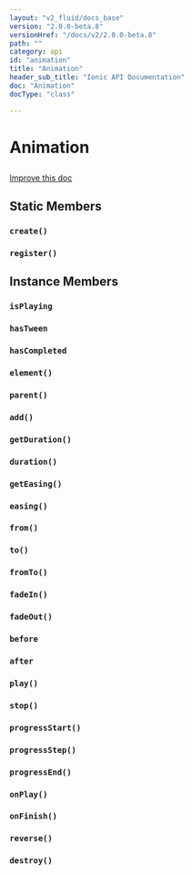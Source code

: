 ```yaml
---
layout: "v2_fluid/docs_base"
version: "2.0.0-beta.8"
versionHref: "/docs/v2/2.0.0-beta.8"
path: ""
category: api
id: "animation"
title: "Animation"
header_sub_title: "Ionic API Documentation"
doc: "Animation"
docType: "class"

---
```










<h1 class="api-title">
<a class="anchor" name="animation" href="#animation"></a>

Animation






</h1>

<a class="improve-v2-docs" href="http://github.com/driftyco/ionic/edit/2.0//src/animations/animation.ts#L1">
Improve this doc
</a>







<!-- @usage tag -->


<!-- @property tags -->
<h2><a class="anchor" name="static-members" href="#static-members"></a>Static Members</h2>
<div id="create"></div>
<h3><a class="anchor" name="create" href="#create"></a><code>create()</code>
  
</h3>











<div id="register"></div>
<h3><a class="anchor" name="register" href="#register"></a><code>register()</code>
  
</h3>













<!-- instance methods on the class -->

<h2><a class="anchor" name="instance-members" href="#instance-members"></a>Instance Members</h2>

<div id="isPlaying"></div>

<h3>
<a class="anchor" name="isPlaying" href="#isPlaying"></a>
<code>isPlaying</code>
  

</h3>












<div id="hasTween"></div>

<h3>
<a class="anchor" name="hasTween" href="#hasTween"></a>
<code>hasTween</code>
  

</h3>












<div id="hasCompleted"></div>

<h3>
<a class="anchor" name="hasCompleted" href="#hasCompleted"></a>
<code>hasCompleted</code>
  

</h3>












<div id="element"></div>

<h3>
<a class="anchor" name="element" href="#element"></a>
<code>element()</code>
  

</h3>












<div id="parent"></div>

<h3>
<a class="anchor" name="parent" href="#parent"></a>
<code>parent()</code>
  

</h3>












<div id="add"></div>

<h3>
<a class="anchor" name="add" href="#add"></a>
<code>add()</code>
  

</h3>












<div id="getDuration"></div>

<h3>
<a class="anchor" name="getDuration" href="#getDuration"></a>
<code>getDuration()</code>
  

</h3>












<div id="duration"></div>

<h3>
<a class="anchor" name="duration" href="#duration"></a>
<code>duration()</code>
  

</h3>












<div id="getEasing"></div>

<h3>
<a class="anchor" name="getEasing" href="#getEasing"></a>
<code>getEasing()</code>
  

</h3>












<div id="easing"></div>

<h3>
<a class="anchor" name="easing" href="#easing"></a>
<code>easing()</code>
  

</h3>












<div id="from"></div>

<h3>
<a class="anchor" name="from" href="#from"></a>
<code>from()</code>
  

</h3>












<div id="to"></div>

<h3>
<a class="anchor" name="to" href="#to"></a>
<code>to()</code>
  

</h3>












<div id="fromTo"></div>

<h3>
<a class="anchor" name="fromTo" href="#fromTo"></a>
<code>fromTo()</code>
  

</h3>












<div id="fadeIn"></div>

<h3>
<a class="anchor" name="fadeIn" href="#fadeIn"></a>
<code>fadeIn()</code>
  

</h3>












<div id="fadeOut"></div>

<h3>
<a class="anchor" name="fadeOut" href="#fadeOut"></a>
<code>fadeOut()</code>
  

</h3>












<div id="before"></div>

<h3>
<a class="anchor" name="before" href="#before"></a>
<code>before</code>
  

</h3>












<div id="after"></div>

<h3>
<a class="anchor" name="after" href="#after"></a>
<code>after</code>
  

</h3>












<div id="play"></div>

<h3>
<a class="anchor" name="play" href="#play"></a>
<code>play()</code>
  

</h3>












<div id="stop"></div>

<h3>
<a class="anchor" name="stop" href="#stop"></a>
<code>stop()</code>
  

</h3>












<div id="progressStart"></div>

<h3>
<a class="anchor" name="progressStart" href="#progressStart"></a>
<code>progressStart()</code>
  

</h3>












<div id="progressStep"></div>

<h3>
<a class="anchor" name="progressStep" href="#progressStep"></a>
<code>progressStep()</code>
  

</h3>












<div id="progressEnd"></div>

<h3>
<a class="anchor" name="progressEnd" href="#progressEnd"></a>
<code>progressEnd()</code>
  

</h3>












<div id="onPlay"></div>

<h3>
<a class="anchor" name="onPlay" href="#onPlay"></a>
<code>onPlay()</code>
  

</h3>












<div id="onFinish"></div>

<h3>
<a class="anchor" name="onFinish" href="#onFinish"></a>
<code>onFinish()</code>
  

</h3>












<div id="reverse"></div>

<h3>
<a class="anchor" name="reverse" href="#reverse"></a>
<code>reverse()</code>
  

</h3>












<div id="destroy"></div>

<h3>
<a class="anchor" name="destroy" href="#destroy"></a>
<code>destroy()</code>
  

</h3>













<!-- related link --><!-- end content block -->


<!-- end body block -->

